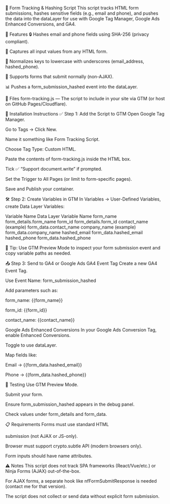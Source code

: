 🧩 Form Tracking & Hashing Script
This script tracks HTML form submissions, hashes sensitive fields (e.g., email and phone), and pushes the data into the dataLayer for use with Google Tag Manager, Google Ads Enhanced Conversions, and GA4.

📌 Features
🔒 Hashes email and phone fields using SHA-256 (privacy compliant).

🔎 Captures all input values from any HTML form.

🧼 Normalizes keys to lowercase with underscores (email_address, hashed_phone).

🧠 Supports forms that submit normally (non-AJAX).

📊 Pushes a form_submission_hashed event into the dataLayer.

📂 Files
form-tracking.js — The script to include in your site via GTM (or host on GitHub Pages/Cloudflare).

🚀 Installation Instructions
✅ Step 1: Add the Script to GTM
Open Google Tag Manager.

Go to Tags → Click New.

Name it something like Form Tracking Script.

Choose Tag Type: Custom HTML.

Paste the contents of form-tracking.js inside the HTML box.

Tick ✅ “Support document.write” if prompted.

Set the Trigger to All Pages (or limit to form-specific pages).

Save and Publish your container.

🛠 Step 2: Create Variables in GTM
In Variables → User-Defined Variables, create Data Layer Variables:

Variable Name	Data Layer Variable Name
form_name	form_details.form_name
form_id	form_details.form_id
contact_name (example)	form_data.contact_name
company_name (example)	form_data.company_name
hashed_email	form_data.hashed_email
hashed_phone	form_data.hashed_phone

🧠 Tip: Use GTM Preview Mode to inspect your form submission event and copy variable paths as needed.

📤 Step 3: Send to GA4 or Google Ads
GA4 Event Tag
Create a new GA4 Event Tag.

Use Event Name: form_submission_hashed

Add parameters such as:

form_name: {{form_name}}

form_id: {{form_id}}

contact_name: {{contact_name}}

Google Ads Enhanced Conversions
In your Google Ads Conversion Tag, enable Enhanced Conversions.

Toggle to use dataLayer.

Map fields like:

Email → {{form_data.hashed_email}}

Phone → {{form_data.hashed_phone}}

🧪 Testing
Use GTM Preview Mode.

Submit your form.

Ensure form_submission_hashed appears in the debug panel.

Check values under form_details and form_data.

📋 Requirements
Forms must use standard HTML <form> submission (not AJAX or JS-only).

Browser must support crypto.subtle API (modern browsers only).

Form inputs should have name attributes.

⚠️ Notes
This script does not track SPA frameworks (React/Vue/etc.) or Ninja Forms (AJAX) out-of-the-box.

For AJAX forms, a separate hook like nfFormSubmitResponse is needed (contact me for that version).

The script does not collect or send data without explicit form submission.

